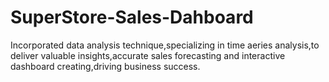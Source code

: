 # SuperStore-Sales-Dahboard
Incorporated data analysis technique,specializing in time aeries analysis,to deliver valuable insights,accurate sales forecasting and interactive dashboard creating,driving business success.
